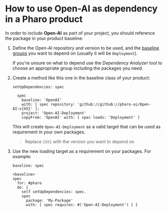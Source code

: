 # How to use Open-AI as dependency in a Pharo product

In order to include **Open-AI** as part of your project, you should reference
the package in your product baseline:

1. Define the Open-AI repository and version to be used, and the [baseline groups](../reference/Baseline-groups.md)
    you want to depend on (usually it will be `Deployment`).

    If you're unsure on what to depend use the *Dependency Analyzer*
    tool to choose an appropriate group including the packages you need.

2. Create a method like this one in the baseline class of your product:

    ```smalltalk
    setUpDependencies: spec

      spec
        baseline: 'OpenAI'
        with: [ spec repository: 'github://github://pharo-ai/Open-AI:v{XX}' ];
        project: 'Open-AI-Deployment'
        copyFrom: 'OpenAI' with: [ spec loads: 'Deployment' ]
    ```

    This will create `Open-AI-Deployment` as a valid target that can be used
    as requirement in your own packages.

    > Replace `{XX}` with the version you want to depend on

3. Use the new loading target as a requirement on your packages. For example:

    ```smalltalk
    baseline: spec

    <baseline>
    spec
      for: #pharo
      do: [
        self setUpDependencies: spec.
        spec
          package: 'My-Package'
          with: [ spec requires: #('Open-AI-Deployment') ] ]
    ```
